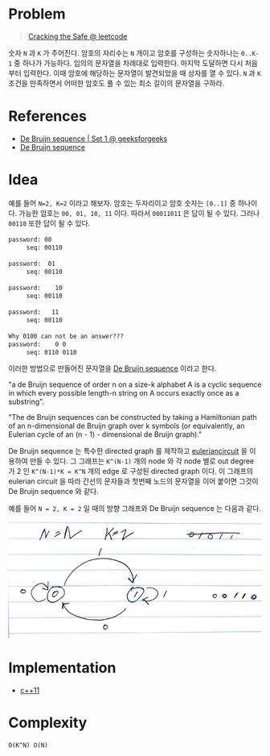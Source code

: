 # Problem

> [Cracking the Safe @ leetcode](https://leetcode.com/problems/cracking-the-safe/)

숫자 `N` 과 `K` 가 주어진다. 암호의 자리수는 `N` 개이고 암호를
구성하는 숫자하나는 `0..K-1` 중 하나가 가능하다. 임의의 문자열을
차례대로 입력한다. 마지막 도달하면 다시 처음부터 입력한다. 이때 암호에
해당하는 문자열이 발견되었을 때 상자를 열 수 있다. `N` 과 `K` 조건을
만족하면서 어떠한 암호도 풀 수 있는 최소 길이의 문자열을 구하라.

# References

* [De Bruijn sequence | Set 1 @ geeksforgeeks](https://www.geeksforgeeks.org/de-bruijn-sequence-set-1/)
* [De Bruijn sequence](https://en.wikipedia.org/wiki/De_Bruijn_sequence)

# Idea

예를 들어 `N=2, K=2` 이라고 해보자. 암호는 두자리이고 암호 숫자는 `[0..1]` 중
하나이다. 가능한 암호는 `00, 01, 10, 11` 이다. 따라서 `00011011` 은 답이 될 수
있다. 그러나 `00110` 또한 답이 될 수 있다.

```
password: 00
     seq: 00110

password:  01
     seq: 00110

password:    10
     seq: 00110

password:   11
     seq: 00110
     
Why 0100 can not be an answer???     
password:    0 0
     seq: 0110 0110     
```

이러한 방법으로 만들어진 문자열을 [De Bruijn
sequence](https://en.wikipedia.org/wiki/De_Bruijn_sequence) 이라고
한다.

"a de Bruijn sequence of order n on a size-k alphabet A is a cyclic
sequence in which every possible length-n string on A occurs exactly
once as a substring".

"The de Bruijn sequences can be constructed by taking a Hamiltonian
path of an n-dimensional de Bruijn graph over k symbols (or
equivalently, an Eulerian cycle of an (n - 1) - dimensional de Bruijn
graph)."

De Bruijn sequence 는 특수한 directed graph 를 제작하고
[euleriancircuit](/fundamentals/graph/euleriancircuit/README.md) 을 이용하여
만들 수 있다. 그 그래프는 `K^(N-1)` 개의 node 와 각 node 별로 out degree 가 2 인
`K^(N-1)*K = K^N` 개의 edge 로 구성된 directed graph 이다. 이 그래프의 eulerian
circuit 을 따라 간선의 문자들과 첫번째 노드의 문자열을 이어 붙이면 그것이 De
Bruijn sequence 와 같다.

예를 들어 `N = 2, K = 2` 일 때의 방향 그래프와 De Bruijn sequence 는 다음과 같다.

![](n_2_k_2_directed_graph.png)

# Implementation

* [c++11](a.cpp)

# Complexity

```
O(K^N) O(N)
```
